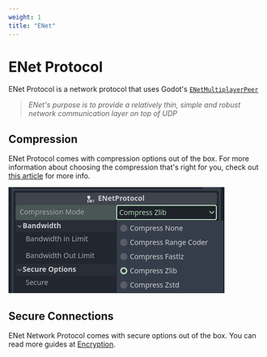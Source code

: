 ```yaml
---
weight: 1
title: "ENet"
---
```


# ENet Protocol

ENet Protocol is a network protocol that uses Godot's [`ENetMultiplayerPeer`](https://docs.godotengine.org/en/stable/classes/class_enetmultiplayerpeer.html)

> *ENet's purpose is to provide a relatively thin, simple and robust network communication layer on top of UDP*

## Compression
ENet Protocol comes with compression options out of the box. For more information about choosing the compression that's right for you, check out [this article](https://morrismorrison.blog/decoding-data-efficiency-a-comprehensive-guide-to-compression-types-in-godot-multiplayer-networking) for more info.

![Compression Options](./assets/t1.png)

## Secure Connections

ENet Network Protocol comes with secure options out of the box. You can read more guides at [Encryption](/docs/manual/encryption).